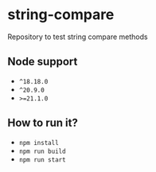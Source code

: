 # string-compare
Repository to test string compare methods

## Node support
- `^18.18.0`
- `^20.9.0`
- `>=21.1.0`

## How to run it?
- `npm install`
- `npm run build`
- `npm run start`

